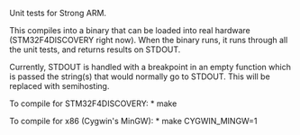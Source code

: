 Unit tests for Strong ARM.

This compiles into a binary that can be loaded into real hardware (STM32F4DISCOVERY right now).
When the binary runs, it runs through all the unit tests, and returns results on STDOUT.

Currently, STDOUT is handled with a breakpoint in an empty function which is passed the string(s) that would normally go to STDOUT. 
This will be replaced with semihosting.


To compile for STM32F4DISCOVERY:
	* make

To compile for x86 (Cygwin's MinGW):
	* make CYGWIN_MINGW=1
